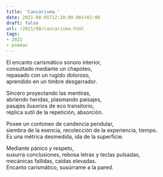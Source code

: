 ```yaml
---
title: 'Cancarisma.'
date: 2021-08-05T22:28:00.001+02:00
draft: false
url: /2021/08/cancarisma.html
tags: 
- 2021
- poemas
---
```


El encanto carismático sonoro interior,  
consultado mediante un chapoteo,  
repasado con un rugido doloroso,  
aprendido en un timbre desgarrador.  

Sincero proyectando las mentiras,  
abriendo heridas, plasmando paisajes,  
pasajes ilusorios de eco transitorio,  
réplica sutil de la repetición, absorción.  

Posee un contoneo de candencia pendular,  
siembra de la esencia, recolección de la experiencia, tiempo.  
Es una métrica desmedida, ida de la superficie.  

Mediante pánico y respeto,  
susurra conclusiones, rebosa letras y teclas pulsadas,  
mecánicas fallidas, caídas elevadas.  
Encanto carismático, susúrrame a la pared.  